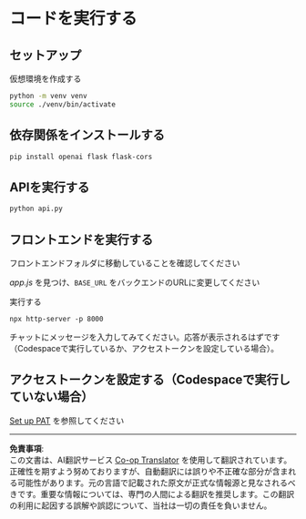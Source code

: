 <!--
CO_OP_TRANSLATOR_METADATA:
{
  "original_hash": "537f02a36d73db093cbb8b9b44867645",
  "translation_date": "2025-09-01T15:46:33+00:00",
  "source_file": "9-chat-project/solution/backend/python/README.md",
  "language_code": "ja"
}
-->
# コードを実行する

## セットアップ

仮想環境を作成する

```sh
python -m venv venv
source ./venv/bin/activate
```

## 依存関係をインストールする

```sh
pip install openai flask flask-cors 
```

## APIを実行する

```sh
python api.py
```

## フロントエンドを実行する

フロントエンドフォルダに移動していることを確認してください

*app.js* を見つけ、`BASE_URL` をバックエンドのURLに変更してください

実行する

```
npx http-server -p 8000
```

チャットにメッセージを入力してみてください。応答が表示されるはずです（Codespaceで実行しているか、アクセストークンを設定している場合）。

## アクセストークンを設定する（Codespaceで実行していない場合）

[Set up PAT](https://docs.github.com/en/authentication/keeping-your-account-and-data-secure/managing-your-personal-access-tokens) を参照してください

---

**免責事項**:  
この文書は、AI翻訳サービス [Co-op Translator](https://github.com/Azure/co-op-translator) を使用して翻訳されています。正確性を期すよう努めておりますが、自動翻訳には誤りや不正確な部分が含まれる可能性があります。元の言語で記載された原文が正式な情報源と見なされるべきです。重要な情報については、専門の人間による翻訳を推奨します。この翻訳の利用に起因する誤解や誤認について、当社は一切の責任を負いません。